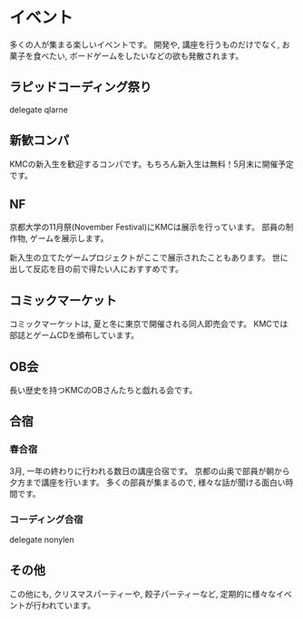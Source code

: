 # イベント
多くの人が集まる楽しいイベントです。
開発や, 講座を行うものだけでなく,
お菓子を食べたい, ボードゲームをしたいなどの欲も発散されます。

## ラピッドコーディング祭り
delegate qlarne

## 新歓コンパ
KMCの新入生を歓迎するコンパです。もちろん新入生は無料！5月末に開催予定です。

## NF
京都大学の11月祭(November Festival)にKMCは展示を行っています。
部員の制作物, ゲームを展示します。

新入生の立てたゲームプロジェクトがここで展示されたこともあります。
世に出して反応を目の前で得たい人におすすめです。

## コミックマーケット
コミックマーケットは, 夏と冬に東京で開催される同人即売会です。
KMCでは部誌とゲームCDを頒布しています。

## OB会
長い歴史を持つKMCのOBさんたちと戯れる会です。

## 合宿
### 春合宿
3月, 一年の終わりに行われる数日の講座合宿です。
京都の山奥で部員が朝から夕方まで講座を行います。
多くの部員が集まるので, 様々な話が聞ける面白い時間です。

### コーディング合宿
delegate nonylen

## その他
この他にも, クリスマスパーティーや, 餃子パーティーなど, 定期的に様々なイベントが行われています。
